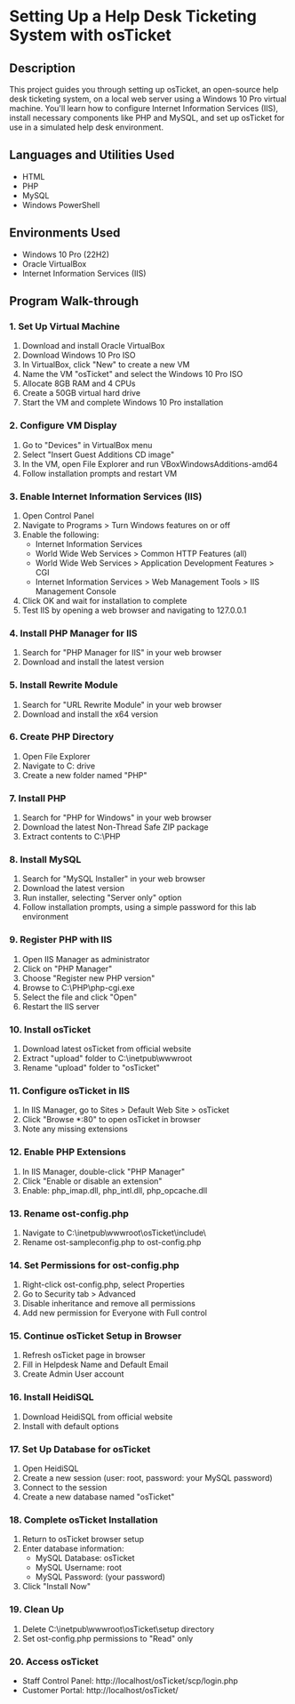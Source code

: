# Setting Up a Help Desk Ticketing System with osTicket

## Description
This project guides you through setting up osTicket, an open-source help desk ticketing system, on a local web server using a Windows 10 Pro virtual machine. You'll learn how to configure Internet Information Services (IIS), install necessary components like PHP and MySQL, and set up osTicket for use in a simulated help desk environment.

## Languages and Utilities Used
- HTML
- PHP
- MySQL
- Windows PowerShell

## Environments Used
- Windows 10 Pro (22H2)
- Oracle VirtualBox
- Internet Information Services (IIS)

## Program Walk-through

### 1. Set Up Virtual Machine
1. Download and install Oracle VirtualBox
2. Download Windows 10 Pro ISO
3. In VirtualBox, click "New" to create a new VM
4. Name the VM "osTicket" and select the Windows 10 Pro ISO
5. Allocate 8GB RAM and 4 CPUs
6. Create a 50GB virtual hard drive
7. Start the VM and complete Windows 10 Pro installation

### 2. Configure VM Display
1. Go to "Devices" in VirtualBox menu
2. Select "Insert Guest Additions CD image"
3. In the VM, open File Explorer and run VBoxWindowsAdditions-amd64
4. Follow installation prompts and restart VM

### 3. Enable Internet Information Services (IIS)
1. Open Control Panel
2. Navigate to Programs > Turn Windows features on or off
3. Enable the following:
   - Internet Information Services
   - World Wide Web Services > Common HTTP Features (all)
   - World Wide Web Services > Application Development Features > CGI
   - Internet Information Services > Web Management Tools > IIS Management Console
4. Click OK and wait for installation to complete
5. Test IIS by opening a web browser and navigating to 127.0.0.1

### 4. Install PHP Manager for IIS
1. Search for "PHP Manager for IIS" in your web browser
2. Download and install the latest version

### 5. Install Rewrite Module
1. Search for "URL Rewrite Module" in your web browser
2. Download and install the x64 version

### 6. Create PHP Directory
1. Open File Explorer
2. Navigate to C: drive
3. Create a new folder named "PHP"

### 7. Install PHP
1. Search for "PHP for Windows" in your web browser
2. Download the latest Non-Thread Safe ZIP package
3. Extract contents to C:\PHP

### 8. Install MySQL
1. Search for "MySQL Installer" in your web browser
2. Download the latest version
3. Run installer, selecting "Server only" option
4. Follow installation prompts, using a simple password for this lab environment

### 9. Register PHP with IIS
1. Open IIS Manager as administrator
2. Click on "PHP Manager"
3. Choose "Register new PHP version"
4. Browse to C:\PHP\php-cgi.exe
5. Select the file and click "Open"
6. Restart the IIS server

### 10. Install osTicket
1. Download latest osTicket from official website
2. Extract "upload" folder to C:\inetpub\wwwroot
3. Rename "upload" folder to "osTicket"

### 11. Configure osTicket in IIS
1. In IIS Manager, go to Sites > Default Web Site > osTicket
2. Click "Browse *:80" to open osTicket in browser
3. Note any missing extensions

### 12. Enable PHP Extensions
1. In IIS Manager, double-click "PHP Manager"
2. Click "Enable or disable an extension"
3. Enable: php_imap.dll, php_intl.dll, php_opcache.dll

### 13. Rename ost-config.php
1. Navigate to C:\inetpub\wwwroot\osTicket\include\
2. Rename ost-sampleconfig.php to ost-config.php

### 14. Set Permissions for ost-config.php
1. Right-click ost-config.php, select Properties
2. Go to Security tab > Advanced
3. Disable inheritance and remove all permissions
4. Add new permission for Everyone with Full control

### 15. Continue osTicket Setup in Browser
1. Refresh osTicket page in browser
2. Fill in Helpdesk Name and Default Email
3. Create Admin User account

### 16. Install HeidiSQL
1. Download HeidiSQL from official website
2. Install with default options

### 17. Set Up Database for osTicket
1. Open HeidiSQL
2. Create a new session (user: root, password: your MySQL password)
3. Connect to the session
4. Create a new database named "osTicket"

### 18. Complete osTicket Installation
1. Return to osTicket browser setup
2. Enter database information:
   - MySQL Database: osTicket
   - MySQL Username: root
   - MySQL Password: (your password)
3. Click "Install Now"

### 19. Clean Up
1. Delete C:\inetpub\wwwroot\osTicket\setup directory
2. Set ost-config.php permissions to "Read" only

### 20. Access osTicket
- Staff Control Panel: http://localhost/osTicket/scp/login.php
- Customer Portal: http://localhost/osTicket/
